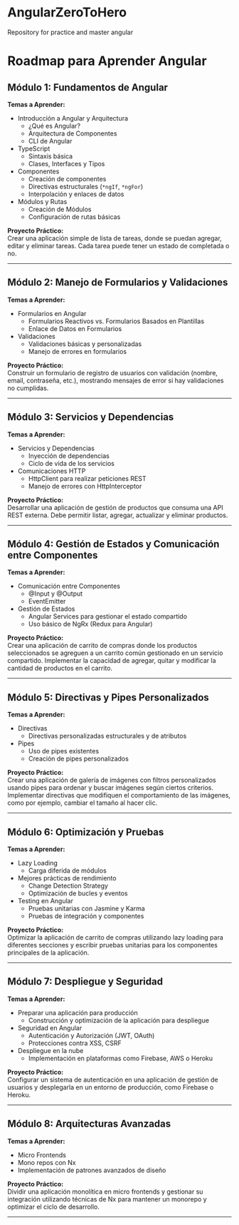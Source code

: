 # AngularZeroToHero
Repository for practice and master angular

# Roadmap para Aprender Angular

## Módulo 1: Fundamentos de Angular

**Temas a Aprender:**
- Introducción a Angular y Arquitectura
  - ¿Qué es Angular?
  - Arquitectura de Componentes
  - CLI de Angular
- TypeScript
  - Sintaxis básica
  - Clases, Interfaces y Tipos
- Componentes
  - Creación de componentes
  - Directivas estructurales (`*ngIf`, `*ngFor`)
  - Interpolación y enlaces de datos
- Módulos y Rutas
  - Creación de Módulos
  - Configuración de rutas básicas

**Proyecto Práctico:**  
Crear una aplicación simple de lista de tareas, donde se puedan agregar, editar y eliminar tareas. Cada tarea puede tener un estado de completada o no.

---

## Módulo 2: Manejo de Formularios y Validaciones

**Temas a Aprender:**
- Formularios en Angular
  - Formularios Reactivos vs. Formularios Basados en Plantillas
  - Enlace de Datos en Formularios
- Validaciones
  - Validaciones básicas y personalizadas
  - Manejo de errores en formularios

**Proyecto Práctico:**  
Construir un formulario de registro de usuarios con validación (nombre, email, contraseña, etc.), mostrando mensajes de error si hay validaciones no cumplidas.

---

## Módulo 3: Servicios y Dependencias

**Temas a Aprender:**
- Servicios y Dependencias
  - Inyección de dependencias
  - Ciclo de vida de los servicios
- Comunicaciones HTTP
  - HttpClient para realizar peticiones REST
  - Manejo de errores con HttpInterceptor

**Proyecto Práctico:**  
Desarrollar una aplicación de gestión de productos que consuma una API REST externa. Debe permitir listar, agregar, actualizar y eliminar productos.

---

## Módulo 4: Gestión de Estados y Comunicación entre Componentes

**Temas a Aprender:**
- Comunicación entre Componentes
  - @Input y @Output
  - EventEmitter
- Gestión de Estados
  - Angular Services para gestionar el estado compartido
  - Uso básico de NgRx (Redux para Angular)

**Proyecto Práctico:**  
Crear una aplicación de carrito de compras donde los productos seleccionados se agreguen a un carrito común gestionado en un servicio compartido. Implementar la capacidad de agregar, quitar y modificar la cantidad de productos en el carrito.

---

## Módulo 5: Directivas y Pipes Personalizados

**Temas a Aprender:**
- Directivas
  - Directivas personalizadas estructurales y de atributos
- Pipes
  - Uso de pipes existentes
  - Creación de pipes personalizados

**Proyecto Práctico:**  
Crear una aplicación de galería de imágenes con filtros personalizados usando pipes para ordenar y buscar imágenes según ciertos criterios. Implementar directivas que modifiquen el comportamiento de las imágenes, como por ejemplo, cambiar el tamaño al hacer clic.

---

## Módulo 6: Optimización y Pruebas

**Temas a Aprender:**
- Lazy Loading
  - Carga diferida de módulos
- Mejores prácticas de rendimiento
  - Change Detection Strategy
  - Optimización de bucles y eventos
- Testing en Angular
  - Pruebas unitarias con Jasmine y Karma
  - Pruebas de integración y componentes

**Proyecto Práctico:**  
Optimizar la aplicación de carrito de compras utilizando lazy loading para diferentes secciones y escribir pruebas unitarias para los componentes principales de la aplicación.

---

## Módulo 7: Despliegue y Seguridad

**Temas a Aprender:**
- Preparar una aplicación para producción
  - Construcción y optimización de la aplicación para despliegue
- Seguridad en Angular
  - Autenticación y Autorización (JWT, OAuth)
  - Protecciones contra XSS, CSRF
- Despliegue en la nube
  - Implementación en plataformas como Firebase, AWS o Heroku

**Proyecto Práctico:**  
Configurar un sistema de autenticación en una aplicación de gestión de usuarios y desplegarla en un entorno de producción, como Firebase o Heroku.

---

## Módulo 8: Arquitecturas Avanzadas

**Temas a Aprender:**
- Micro Frontends
- Mono repos con Nx
- Implementación de patrones avanzados de diseño

**Proyecto Práctico:**  
Dividir una aplicación monolítica en micro frontends y gestionar su integración utilizando técnicas de Nx para mantener un monorepo y optimizar el ciclo de desarrollo.

---

